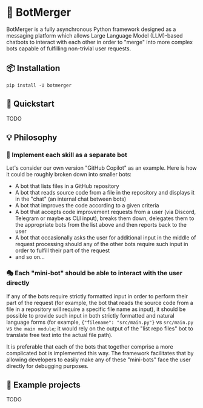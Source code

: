 # 🔀 BotMerger

BotMerger is a fully asynchronous Python framework designed as a messaging platform which allows Large Language Model
(LLM)-based chatbots to interact with each other in order to "merge" into more complex bots capable of fulfilling
non-trivial user requests.

## 📦 Installation

```shell
pip install -U botmerger
```

## 🚀 Quickstart

TODO

## 💡 Philosophy

### 🧩 Implement each skill as a separate bot

Let's consider our own version "GitHub Copilot" as an example. Here is how it could be roughly broken down into smaller
bots:
- A bot that lists files in a GitHub repository
- A bot that reads source code from a file in the repository and displays it in the "chat" (an internal chat between
  bots)
- A bot that improves the code according to a given criteria
- A bot that accepts code improvement requests from a user (via Discord, Telegram or maybe as CLI input), breaks
  them down, delegates them to the appropriate bots from the list above and then reports back to the user
- A bot that occasionally asks the user for additional input in the middle of request processing should any of the
  other bots require such input in order to fulfill their part of the request
- and so on...

### 🎭 Each "mini-bot" should be able to interact with the user directly

If any of the bots require strictly formatted input in order to perform their part of the request (for example, the
bot that reads the source code from a file in a repository will require a specific file name as input), it should be
possible to provide such input in both strictly formatted and natural language forms (for example,
`{"filename": "src/main.py"}` vs `src/main.py` vs `the main module`; it would rely on the output of the "list repo files"
bot to translate free text into the actual file path).

It is preferable that each of the bots that together comprise a more complicated bot is implemented this way. The
framework facilitates that by allowing developers to easily make any of these "mini-bots" face the user directly for
debugging purposes.

## 🍭 Example projects

TODO
